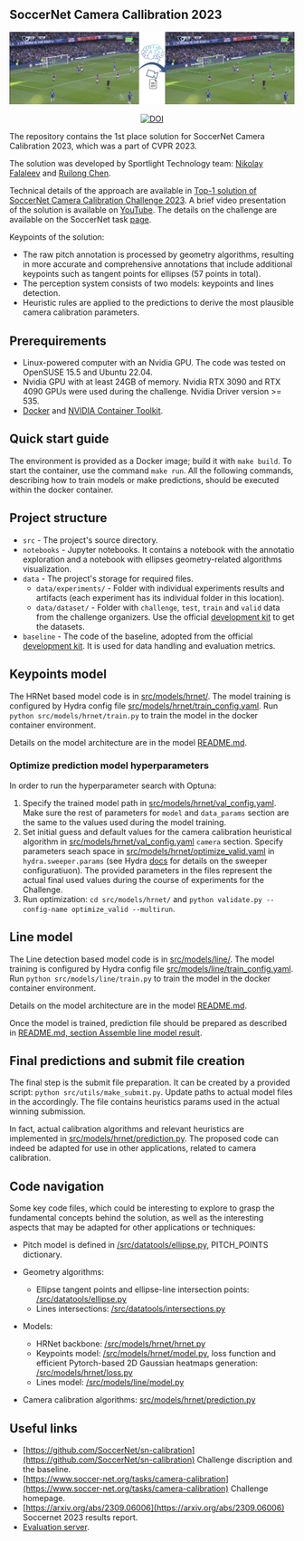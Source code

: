 ## SoccerNet Camera Callibration 2023

![An image and predictions visualization overlayed](readme_img/image_and_predictions.jpg)

<div align="center">

[![DOI](https://zenodo.org/badge/DOI/10.5281/zenodo.13119663.svg)](https://doi.org/10.5281/zenodo.13119663)

</div>

The repository contains the 1st place solution for SoccerNet Camera Calibration 2023, which was a part of CVPR 2023.

The solution was developed by Sportlight Technology team: [Nikolay Falaleev](https://github.com/NikolasEnt) and [Ruilong Chen](https://github.com/ruilongml).

Technical details of the approach are available in [Top-1 solution of SoccerNet Camera Calibration Challenge 2023](https://nikolasent.github.io/deeplearning/computervision/2023/06/20/SoccerNet-Camera-Calibration-2023.html). A brief video presentation of the solution is available on [YouTube](https://www.youtube.com/watch?v=bP72jfyecrw). The details on the challenge are available on the SoccerNet task [page](https://www.soccer-net.org/tasks/camera-calibration).

Keypoints of the solution:

* The raw pitch annotation is processed by geometry algorithms, resulting in more accurate and comprehensive annotations that include additional keypoints such as tangent points for ellipses (57 points in total).
* The perception system consists of two models: keypoints and lines detection.
* Heuristic rules are applied to the predictions to derive the most plausible camera calibration parameters.

## Prerequirements

* Linux-powered computer with an Nvidia GPU. The code was tested on OpenSUSE 15.5 and Ubuntu 22.04.
* Nvidia GPU with at least 24GB of memory. Nvidia RTX 3090 and RTX 4090 GPUs were used during the challenge. Nvidia Driver version >= 535.
* [Docker](https://docs.docker.com/engine/install/) and [NVIDIA Container Toolkit](https://docs.nvidia.com/datacenter/cloud-native/container-toolkit/latest/install-guide.html).


## Quick start guide

The environment is provided as a Docker image; build it with `make build`. To start the container, use the command `make run`. All the following commands, describing how to train models or make predictions, should be executed within the docker container.


## Project structure

* `src` - The project's source directory.
* `notebooks` - Jupyter notebooks. It contains a notebook with the annotatio exploration and a notebook with ellipses geometry-related algorithms visualization.
* `data` - The project's storage for required files.
  * `data/experiments/` - Folder with individual experiments results and artifacts (each experiment has its individual folder in this location).
  * `data/dataset/` - Folder with `challenge`, `test`, `train` and `valid` data from the challenge organizers. Use the official [development kit](https://github.com/SoccerNet/sn-calibration) to get the datasets.
* `baseline` - The code of the baseline, adopted from the official [development kit](https://github.com/SoccerNet/sn-calibration). It is used for data handling and evaluation metrics.

## Keypoints model

The HRNet based model code is in [src/models/hrnet/](src/models/hrnet). The model training is configured by Hydra config file [src/models/hrnet/train_config.yaml](src/models/hrnet/train_config.yaml). Run `python src/models/hrnet/train.py` to train the model in the docker container environment.

Details on the model architecture are in the model [README.md](/src/models/hrnet/README.md).

### Optimize prediction model hyperparameters

In order to run the hyperparameter search with Optuna:
1. Specify the trained model path in [src/models/hrnet/val_config.yaml](src/models/hrnet/val_config.yaml). Make sure the rest of parameters for `model` and `data_params` section are the same to the values used during the model training.
2. Set initial guess and default values for the camera calibration heuristical algorithm in [src/models/hrnet/val_config.yaml](src/models/hrnet/val_config.yaml) `camera` section. Specify parameters seach space in [src/models/hrnet/optimize_valid.yaml](src/models/hrnet/optimize_valid.yaml) in `hydra.sweeper.params` (see Hydra [docs](https://hydra.cc/docs/plugins/optuna_sweeper/) for details on the sweeper configuratiuon). The provided parameters in the files represent the actual final used values during the course of experiments for the Challenge.
3. Run optimization: `cd src/models/hrnet/` and `python validate.py --config-name optimize_valid --multirun`.


## Line model

The Line detection based model code is in [src/models/line/](src/models/line). 
The model training is configured by Hydra config file 
[src/models/line/train_config.yaml](src/models/hrnet/train_config.yaml). 
Run `python src/models/line/train.py` to train the model in the docker container environment.

Details on the model architecture are in the model [README.md](/src/models/line/README.md).


Once the model is trained, prediction file should be prepared as described in [README.md, section Assemble line model result](/src/models/line/README.md#assemble-line-model-result).

## Final predictions and submit file creation

The final step is the submit file preparation. It can be created by a provided script: `python src/utils/make_submit.py`.
Update paths to actual model files in the accordingly. The file contains heuristics params used in the actual winning submission.

In fact, actual calibration algorithms and relevant heuristics are implemented in [src/models/hrnet/prediction.py](src/models/hrnet/prediction.py). The proposed code can indeed be adapted for use in other applications, related to camera calibration.

## Code navigation

Some key code files, which could be interesting to explore to grasp the fundamental concepts behind the solution, as well as the interesting aspects that may be adapted for other applications or techniques:

* Pitch model is defined in [/src/datatools/ellipse.py](/src/datatools/ellipse.py), PITCH_POINTS dictionary.
* Geometry algorithms:

  * Ellipse tangent points and ellipse-line intersection points: [/src/datatools/ellipse.py](/src/datatools/ellipse.py)
  * Lines intersections: [/src/datatools/intersections.py](/src/datatools/intersections.py)

* Models:

  * HRNet backbone: [/src/models/hrnet/hrnet.py](/src/models/hrnet/hrnet.py)
  * Keypoints model: [/src/models/hrnet/model.py](/src/models/hrnet/model.py), loss function and efficient Pytorch-based 2D Gaussian heatmaps generation: [/src/models/hrnet/loss.py](/src/models/hrnet/loss.py)
  * Lines model: [/src/models/line/model.py](/src/models/line/model.py)

* Camera calibration algorithms: [src/models/hrnet/prediction.py](src/models/hrnet/prediction.py)


## Useful links

* [https://github.com/SoccerNet/sn-calibration](https://github.com/SoccerNet/sn-calibration) Challenge discription and the baseline.
* [https://www.soccer-net.org/tasks/camera-calibration](https://www.soccer-net.org/tasks/camera-calibration) Challenge homepage.
* [https://arxiv.org/abs/2309.06006](https://arxiv.org/abs/2309.06006) Soccernet 2023 results report.
* [Evaluation server](https://eval.ai/web/challenges/challenge-page/1946/overview).